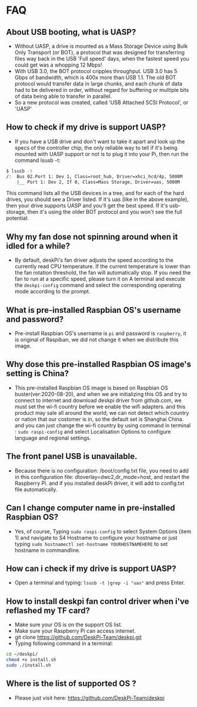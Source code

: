 # FAQ 
## About USB booting, what is UASP?
* Without UASP, a drive is mounted as a Mass Storage Device using Bulk Only Transport (or BOT), a protocol that was designed for transferring files way back in the USB 'Full speed' days, when the fastest speed you could get was a whopping 12 Mbps!
* With USB 3.0, the BOT protocol cripples throughput. USB 3.0 has 5 Gbps of bandwidth, which is 400x more than USB 1.1. The old BOT protocol would transfer data in large chunks, and each chunk of data had to be delivered in order, without regard for buffering or multiple bits of data being able to transfer in parallel.
* So a new protocol was created, called 'USB Attached SCSI Protocol', or 'UASP'
 
## How to check if my drive is support UASP?
* If you have a USB drive and don't want to take it apart and look up the specs of the controller chip, the only reliable way to tell if it's being mounted with UASP support or not is to plug it into your Pi, then run the command lsusb -t:
```bash
$ lsusb -t
/:  Bus 02.Port 1: Dev 1, Class=root_hub, Driver=xhci_hcd/4p, 5000M
    |__ Port 1: Dev 2, If 0, Class=Mass Storage, Driver=uas, 5000M
```
This command lists all the USB devices in a tree, and for each of the hard drives, you should see a Driver listed. If it's uas (like in the above example), then your drive supports UASP and you'll get the best speed. If it's usb-storage, then it's using the older BOT protocol and you won't see the full potential.
## Why my fan dose not spinning around when it idled for a while? 
* By default, deskPi's fan driver adjusts the speed according to the currently read CPU temperature. If the current temperature is lower than the fan rotation threshold, the fan will automatically stop. If you need the fan to run at a specific speed, please turn it on A terminal and execute the `deskpi-config` command and select the corresponding operating mode according to the prompt.

## What is pre-installed Raspbian OS's username and password? 
* Pre-install Raspbian OS's username is `pi` and password is `raspberry`, it is original of Raspiban, we did not change it when we distribute this image.

## Why dose this pre-installed Raspbian OS image's setting is China? 
* This pre-installed Raspbian OS image is based on Raspbian OS buster(ver:2020-08-20), and when we are initializing this OS and try to connect to internet and download deskpi driver from github.com, we must set the wi-fi country before we enable the wifi adapters. and this product may sale all around the world, we can not detect which country or nation that our costomer is in, so the default set is Shanghai China. and you can just change the wi-fi country by using command in terminal : `sudo raspi-config` and select Localisation Options to configure language and regional settings.

## The front panel USB is unavailable.
* Because there is no configuration: /boot/config.txt file, you need to add in this configuration file: dtoverlay=dwc2,dr_mode=host, and restart the Raspberry Pi. and if you installed deskPi driver, it will add to config.txt file automatically. 

## Can I change computer name in pre-installed Raspbian OS?
* Yes, of course, Typing `sudo raspi-config` to select System Options (item 1) and navigate to S4 Hostname to configure your hostname or just typing `sudo hostnamectl set-hostname YOURHOSTNAMEHERE` to set hostname in commandline.

## How can i check if my drive is support UASP?
* Open a terminal and typing: `lsusb -t |grep -i "uas"` and press Enter.

## How to install deskpi fan control driver when i've reflashed my TF card? 
* Make sure your OS is on the support OS list.
* Make sure your Raspberry Pi can access internet.
* git clone https://github.com/DeskPi-Team/deskpi.git
* Typing following command in a terminal:
```bash
cd ~/deskpi/
chmod +x install.sh
sudo ./install.sh
```
## Where is the list of supported OS ?
* Please just visit here: https://github.com/DeskPi-Team/deskpi
